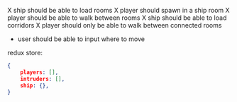 X ship should be able to load rooms
X player should spawn in a ship room
X player should be able to walk between rooms
X ship should be able to load corridors
X player should only be able to walk between connected rooms
- user should be able to input where to move

redux store:
```json
{
	players: [],
	intruders: [],
	ship: {},
}
```